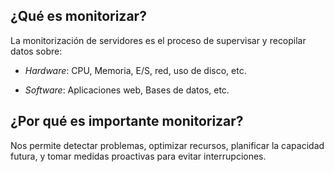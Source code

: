 ## **¿Qué es monitorizar?**

La monitorización de servidores es el proceso de supervisar y recopilar datos
sobre:

* *Hardware*: CPU, Memoria, E/S, red, uso de disco, etc.

* *Software*: Aplicaciones web, Bases de datos, etc.

## **¿Por qué es importante monitorizar?**

Nos permite detectar problemas, optimizar recursos, planificar la capacidad futura, y tomar medidas proactivas para evitar interrupciones.